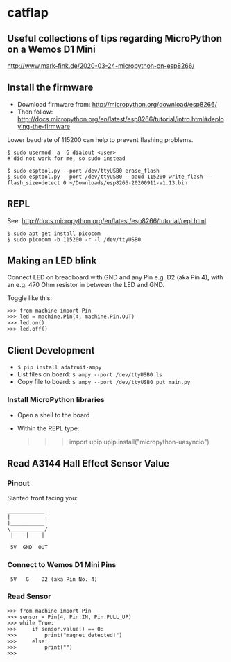 # catflap

## Useful collections of tips regarding MicroPython on a Wemos D1 Mini

http://www.mark-fink.de/2020-03-24-micropython-on-esp8266/

## Install the firmware

- Download firmware from: http://micropython.org/download/esp8266/
- Then follow: http://docs.micropython.org/en/latest/esp8266/tutorial/intro.html#deploying-the-firmware

Lower baudrate of 115200 can help to prevent flashing problems.

    $ sudo usermod -a -G dialout <user>
    # did not work for me, so sudo instead

    $ sudo esptool.py --port /dev/ttyUSB0 erase_flash
    $ sudo esptool.py --port /dev/ttyUSB0 --baud 115200 write_flash --flash_size=detect 0 ~/Downloads/esp8266-20200911-v1.13.bin

## REPL

See: http://docs.micropython.org/en/latest/esp8266/tutorial/repl.html

    $ sudo apt-get install picocom
    $ sudo picocom -b 115200 -r -l /dev/ttyUSB0


## Making an LED blink

Connect LED on breadboard with GND and any Pin e.g. D2 (aka Pin 4), with an e.g. 470 Ohm resistor in between the LED and GND.

Toggle like this:

    >>> from machine import Pin
    >>> led = machine.Pin(4, machine.Pin.OUT)
    >>> led.on()
    >>> led.off()

## Client Development

- `$ pip install adafruit-ampy`
- List files on board: `$ ampy --port /dev/ttyUSB0 ls`
- Copy file to board: `$ ampy --port /dev/ttyUSB0 put main.py`

### Install MicroPython libraries

- Open a shell to the board
- Within the REPL type:

    >>> import upip
    >>> upip.install("micropython-uasyncio")

## Read A3144 Hall Effect Sensor Value

### Pinout

Slanted front facing you:

```
____________
|           |
|___________|
\___________/
 |    |    |

 5V  GND  OUT
```

### Connect to Wemos D1 Mini Pins

```
 5V   G    D2 (aka Pin No. 4)
```

### Read Sensor

    >>> from machine import Pin
    >>> sensor = Pin(4, Pin.IN, Pin.PULL_UP)
    >>> while True:
    >>>     if sensor.value() == 0:
    >>>         print("magnet detected!")
    >>>     else:
    >>>         print("")
    >>>
